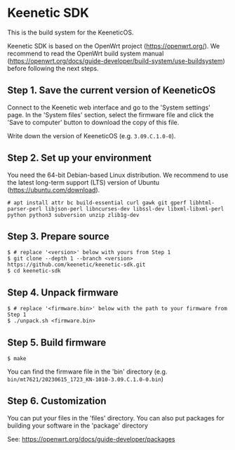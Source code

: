 # Keenetic SDK

This is the build system for the KeeneticOS.

Keenetic SDK is based on the OpenWrt project (https://openwrt.org/).
We recommend to read the OpenWrt build system manual (https://openwrt.org/docs/guide-developer/build-system/use-buildsystem) before following the next steps.

## Step 1. Save the current version of KeeneticOS

Connect to the Keenetic web interface and go to the 'System settings' page.
In the 'System files' section, select the firmware file and click the 'Save to computer' button to download the copy of this file.

Write down the version of KeeneticOS (e.g. `3.09.C.1.0-0`).

## Step 2. Set up your environment

You need the 64-bit Debian-based Linux distribution.
We recommend to use the latest long-term support (LTS) version of Ubuntu (https://ubuntu.com/download).

	# apt install attr bc build-essential curl gawk git gperf libhtml-parser-perl libjson-perl libncurses-dev libssl-dev libxml-libxml-perl python python3 subversion unzip zlib1g-dev

## Step 3. Prepare source

	$ # replace '<version>' below with yours from Step 1
	$ git clone --depth 1 --branch <version> https://github.com/keenetic/keenetic-sdk.git
	$ cd keenetic-sdk

## Step 4. Unpack firmware

	$ # replace '<firmware.bin>' below with the path to your firmware from Step 1
	$ ./unpack.sh <firmware.bin>

## Step 5. Build firmware

	$ make

You can find the firmware file in the 'bin' directory (e.g. `bin/mt7621/20230615_1723_KN-1010-3.09.C.1.0-0.bin`)

## Step 6. Customization

You can put your files in the 'files' directory.
You can also put packages for building your software in the 'package' directory

See:
https://openwrt.org/docs/guide-developer/packages
